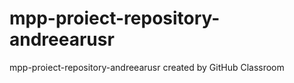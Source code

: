 # mpp-proiect-repository-andreearusr
mpp-proiect-repository-andreearusr created by GitHub Classroom
